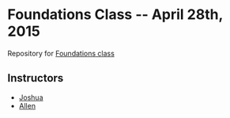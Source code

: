 # Foundations Class -- April 28th, 2015

Repository for [Foundations class](http://training.github.com/kit/foundations)

## Instructors

* [Joshua](http://github.com/jaw6)
* [Allen](http://github.com/loranallensmith)
